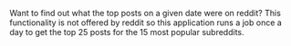 Want to find out what the top posts on a given date were on reddit? This functionality is not offered by reddit so this application runs a job once a day to get the top 25 posts for the 15 most popular subreddits.
